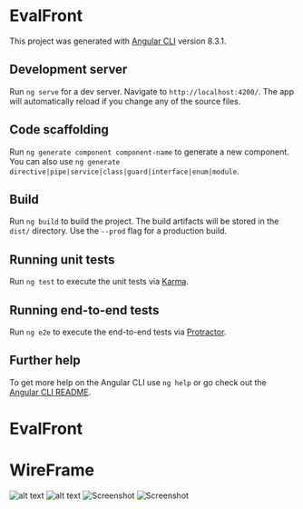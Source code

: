 # EvalFront

This project was generated with [Angular CLI](https://github.com/angular/angular-cli) version 8.3.1.

## Development server

Run `ng serve` for a dev server. Navigate to `http://localhost:4200/`. The app will automatically reload if you change any of the source files.

## Code scaffolding

Run `ng generate component component-name` to generate a new component. You can also use `ng generate directive|pipe|service|class|guard|interface|enum|module`.

## Build

Run `ng build` to build the project. The build artifacts will be stored in the `dist/` directory. Use the `--prod` flag for a production build.

## Running unit tests

Run `ng test` to execute the unit tests via [Karma](https://karma-runner.github.io).

## Running end-to-end tests

Run `ng e2e` to execute the end-to-end tests via [Protractor](http://www.protractortest.org/).

## Further help

To get more help on the Angular CLI use `ng help` or go check out the [Angular CLI README](https://github.com/angular/angular-cli/blob/master/README.md).
# EvalFront
# WireFrame
![alt text](file:///Users/timothelaude/Desktop/Capture%20d’écran%202019-10-24%20à%2009.53.45.png)
![alt text](file:///Users/timothelaude/Desktop/Capture%20d’écran%202019-10-24%20à%2009.54.27.png)
![Screenshot](Capture%20d’écran%202019-10-24%20à%2009.53.45.png)
![Screenshot](Capture%20d’écran%202019-10-24%20à%2009.54.27.png)
